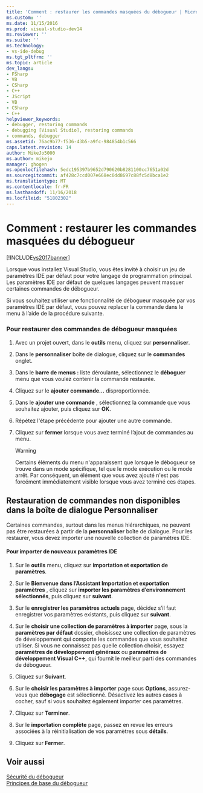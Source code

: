```yaml
---
title: 'Comment : restaurer les commandes masquées du débogueur | Microsoft Docs'
ms.custom: ''
ms.date: 11/15/2016
ms.prod: visual-studio-dev14
ms.reviewer: ''
ms.suite: ''
ms.technology:
- vs-ide-debug
ms.tgt_pltfrm: ''
ms.topic: article
dev_langs:
- FSharp
- VB
- CSharp
- C++
- JScript
- VB
- CSharp
- C++
helpviewer_keywords:
- debugger, restoring commands
- debugging [Visual Studio], restoring commands
- commands, debugger
ms.assetid: 76ac9b77-f536-43b5-a9fc-984854b1c566
caps.latest.revision: 14
author: MikeJo5000
ms.author: mikejo
manager: ghogen
ms.openlocfilehash: 5edc195397b9652d790620b8281100cc7651a02d
ms.sourcegitcommit: af428c7ccd007e668ec0dd8697c88fc5d8bca1e2
ms.translationtype: MT
ms.contentlocale: fr-FR
ms.lasthandoff: 11/16/2018
ms.locfileid: "51802302"
---
```

# <a name="how-to-restore-hidden-debugger-commands"></a>Comment : restaurer les commandes masquées du débogueur
[!INCLUDE[vs2017banner](../includes/vs2017banner.md)]

Lorsque vous installez Visual Studio, vous êtes invité à choisir un jeu de paramètres IDE par défaut pour votre langage de programmation principal. Les paramètres IDE par défaut de quelques langages peuvent masquer certaines commandes de débogueur.  
  
 Si vous souhaitez utiliser une fonctionnalité de débogueur masquée par vos paramètres IDE par défaut, vous pouvez replacer la commande dans le menu à l’aide de la procédure suivante.  
  
### <a name="to-restore-hidden-debugger-commands"></a>Pour restaurer des commandes de débogueur masquées  
  
1.  Avec un projet ouvert, dans le **outils** menu, cliquez sur **personnaliser**.  
  
2.  Dans le **personnaliser** boîte de dialogue, cliquez sur le **commandes** onglet.  
  
3.  Dans le **barre de menus :** liste déroulante, sélectionnez le **déboguer** menu que vous voulez contenir la commande restaurée.  
  
4.  Cliquez sur le **ajouter commande...** disproportionnée.  
  
5.  Dans le **ajouter une commande** , sélectionnez la commande que vous souhaitez ajouter, puis cliquez sur **OK**.  
  
6.  Répétez l'étape précédente pour ajouter une autre commande.  
  
7.  Cliquez sur **fermer** lorsque vous avez terminé l’ajout de commandes au menu.  
  
    > [!WARNING]
    >  Certains éléments du menu n'apparaissent que lorsque le débogueur se trouve dans un mode spécifique, tel que le mode exécution ou le mode arrêt. Par conséquent, un élément que vous avez ajouté n'est pas forcément immédiatement visible lorsque vous avez terminé ces étapes.  
  
## <a name="restoring-commands-not-available-from-the-customize-dialog-box"></a>Restauration de commandes non disponibles dans la boîte de dialogue Personnaliser  
 Certaines commandes, surtout dans les menus hiérarchiques, ne peuvent pas être restaurées à partir de la **personnaliser** boîte de dialogue. Pour les restaurer, vous devez importer une nouvelle collection de paramètres IDE.  
  
#### <a name="to-import-new-ide-settings"></a>Pour importer de nouveaux paramètres IDE  
  
1.  Sur le **outils** menu, cliquez sur **importation et exportation de paramètres**.  
  
2.  Sur le **Bienvenue dans l’Assistant Importation et exportation paramètres** , cliquez sur **importer les paramètres d’environnement sélectionnés**, puis cliquez sur **suivant**.  
  
3.  Sur le **enregistrer les paramètres actuels** page, décidez s’il faut enregistrer vos paramètres existants, puis cliquez sur **suivant**.  
  
4.  Sur le **choisir une collection de paramètres à importer** page, sous la **paramètres par défaut** dossier, choisissez une collection de paramètres de développement qui comporte les commandes que vous souhaitez utiliser. Si vous ne connaissez pas quelle collection choisir, essayez **paramètres de développement généraux** ou **paramètres de développement Visual C++**, qui fournit le meilleur parti des commandes de débogueur.  
  
5.  Cliquez sur **Suivant**.  
  
6.  Sur le **choisir les paramètres à importer** page sous **Options**, assurez-vous que **débogage** est sélectionné. Désactivez les autres cases à cocher, sauf si vous souhaitez également importer ces paramètres.  
  
7.  Cliquez sur **Terminer**.  
  
8.  Sur le **importation complète** page, passez en revue les erreurs associées à la réinitialisation de vos paramètres sous **détails**.  
  
9. Cliquez sur **Fermer**.  
  
## <a name="see-also"></a>Voir aussi  
 [Sécurité du débogueur](../debugger/debugger-security.md)   
 [Principes de base du débogueur](../debugger/debugger-basics.md)



